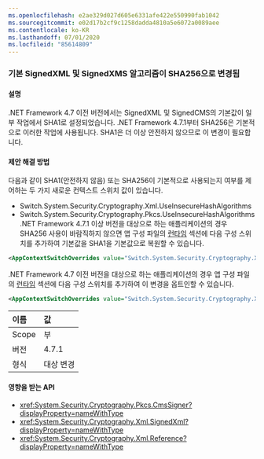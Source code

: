 ```yaml
---
ms.openlocfilehash: e2ae329d027d605e6331afe422e550990fab1042
ms.sourcegitcommit: e02d17b2cf9c1258dadda4810a5e6072a0089aee
ms.contentlocale: ko-KR
ms.lasthandoff: 07/01/2020
ms.locfileid: "85614809"
---
```

### <a name="default-signedxml-and-signedxms-algorithms-changed-to-sha256"></a>기본 SignedXML 및 SignedXMS 알고리즘이 SHA256으로 변경됨

#### <a name="details"></a>설명

.NET Framework 4.7 이전 버전에서는 SignedXML 및 SignedCMS의 기본값이 일부 작업에서 SHA1로 설정되었습니다. .NET Framework 4.7.1부터 SHA256은 기본적으로 이러한 작업에 사용됩니다. SHA1은 더 이상 안전하지 않으므로 이 변경이 필요합니다.

#### <a name="suggestion"></a>제안 해결 방법

다음과 같이 SHA1(안전하지 않음) 또는 SHA256이 기본적으로 사용되는지 여부를 제어하는 두 가지 새로운 컨텍스트 스위치 값이 있습니다.

- Switch.System.Security.Cryptography.Xml.UseInsecureHashAlgorithms
- Switch.System.Security.Cryptography.Pkcs.UseInsecureHashAlgorithms .NET Framework 4.7.1 이상 버전을 대상으로 하는 애플리케이션의 경우 SHA256 사용이 바람직하지 않으면 앱 구성 파일의 [런타임](~/docs/framework/configure-apps/file-schema/runtime/runtime-element.md) 섹션에 다음 구성 스위치를 추가하여 기본값을 SHA1을 기본값으로 복원할 수 있습니다.

```xml
<AppContextSwitchOverrides value="Switch.System.Security.Cryptography.Xml.UseInsecureHashAlgorithms=true;Switch.System.Security.Cryptography.Pkcs.UseInsecureHashAlgorithms=true" />
```

.NET Framework 4.7 이전 버전을 대상으로 하는 애플리케이션의 경우 앱 구성 파일의 [런타임](~/docs/framework/configure-apps/file-schema/runtime/runtime-element.md) 섹션에 다음 구성 스위치를 추가하여 이 변경을 옵트인할 수 있습니다.

```xml
<AppContextSwitchOverrides value="Switch.System.Security.Cryptography.Xml.UseInsecureHashAlgorithms=false;Switch.System.Security.Cryptography.Pkcs.UseInsecureHashAlgorithms=false" />
```

| 이름    | 값       |
|:--------|:------------|
| Scope   | 부       |
| 버전 | 4.7.1       |
| 형식    | 대상 변경 |

#### <a name="affected-apis"></a>영향을 받는 API

- <xref:System.Security.Cryptography.Pkcs.CmsSigner?displayProperty=nameWithType>
- <xref:System.Security.Cryptography.Xml.SignedXml?displayProperty=nameWithType>
- <xref:System.Security.Cryptography.Xml.Reference?displayProperty=nameWithType>
